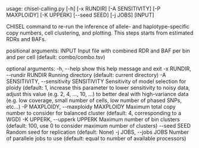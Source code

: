 usage: chisel-calling.py [-h] [-x RUNDIR] [-A SENSITIVITY] [-P MAXPLOIDY]
                         [-K UPPERK] [--seed SEED] [-j JOBS]
                         [INPUT]

CHISEL command to re-run the inference of allele- and haplotype-specific copy
numbers, cell clustering, and plotting. This steps starts from estimated RDRs
and BAFs.

positional arguments:
  INPUT                 Input file with combined RDR and BAF per bin and per
                        cell (default: combo/combo.tsv)

optional arguments:
  -h, --help            show this help message and exit
  -x RUNDIR, --rundir RUNDIR
                        Running directory (default: current directory)
  -A SENSITIVITY, --sensitivity SENSITIVITY
                        Sensitivity of model selection for ploidy (default: 1,
                        increase this parameter to lower sensitivity to noisy
                        data, adjust this value (e.g. 2, 4, ..., 10, ...) to
                        better deal with high-variance data (e.g. low
                        coverage, small number of cells, low number of phased
                        SNPs, etc...)
  -P MAXPLOIDY, --maxploidy MAXPLOIDY
                        Maximum total copy number to consider for balanced
                        cluster (default: 4, corresponding to a WGD)
  -K UPPERK, --upperk UPPERK
                        Maximum number of bin clusters (default: 100, use 0 to
                        consider maximum number of clusters)
  --seed SEED           Random seed for replication (default: None)
  -j JOBS, --jobs JOBS  Number of parallele jobs to use (default: equal to
                        number of available processors)
